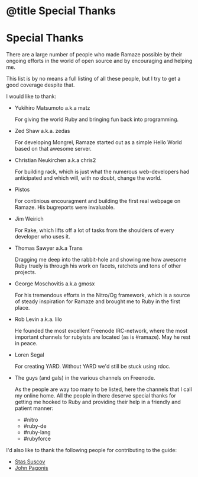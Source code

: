 # @title Special Thanks
# Special Thanks

There are a large number of people who made Ramaze possible by their ongoing
efforts in the world of open source and by encouraging and helping me.

This list is by no means a full listing of all these people, but I try to
get a good coverage despite that.

I would like to thank:

* Yukihiro Matsumoto a.k.a matz

  For giving the world Ruby and bringing fun back into programming.

* Zed Shaw a.k.a. zedas

  For developing Mongrel, Ramaze started out as a simple Hello World based on
  that awesome server.

* Christian Neukirchen a.k.a chris2

  For building rack, which is just what the numerous web-developers had
  anticipated and which will, with no doubt, change the world.

* Pistos

  For continious encouragment and building the first real webpage on Ramaze. His
  bugreports were invaluable.

* Jim Weirich

  For Rake, which lifts off a lot of tasks from the shoulders of every
  developer who uses it.

* Thomas Sawyer a.k.a Trans

  Dragging me deep into the rabbit-hole and showing me how awesome Ruby truely
  is through his work on facets, ratchets and tons of other projects.

* George Moschovitis a.k.a gmosx

  For his tremendous efforts in the Nitro/Og framework, which is a source of
  steady inspiration for Ramaze and brought me to Ruby in the first place.

* Rob Levin a.k.a. lilo

  He founded the most excellent Freenode IRC-network, where the most important
  channels for rubyists are located (as is #ramaze).  May he rest in peace.

* Loren Segal

  For creating YARD. Without YARD we'd still be stuck using rdoc.

* The guys (and gals) in the various channels on Freenode.

  As the people are way too many to be listed, here the channels that I call my
  online home. All the people in there deserve special thanks for getting me
  hooked to Ruby and providing their help in a friendly and patient manner:

  * \#nitro
  * \#ruby-de
  * \#ruby-lang
  * \#rubyforce

I'd also like to thank the following people for contributing to the guide:

* [Stas Sușcov](https://github.com/stas)
* [John Pagonis](https://github.com/pagojo)
